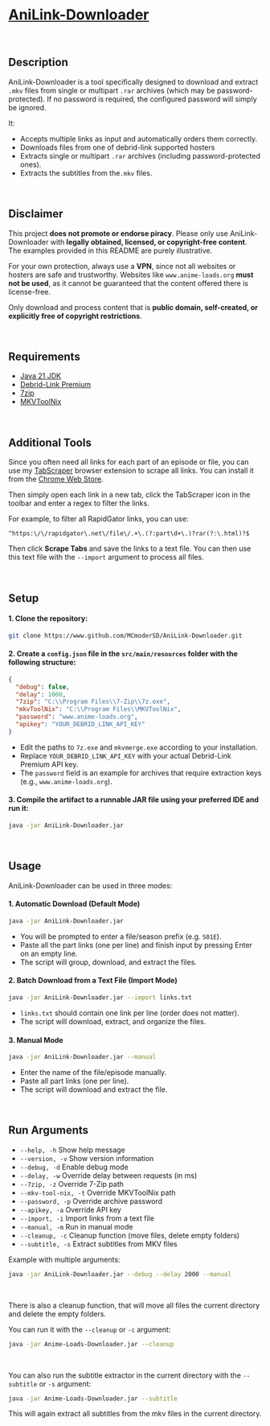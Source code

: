 # [AniLink-Downloader](https://www.GitHub.com/MCmoderSD/AniLink-Downloader/)


<br>


## Description
AniLink-Downloader is a tool specifically designed to download and extract `.mkv` files from single or multipart `.rar` archives (which may be password-protected). 
If no password is required, the configured password will simply be ignored.

It:
- Accepts multiple links as input and automatically orders them correctly.
- Downloads files from one of debrid-link supported hosters
- Extracts single or multipart `.rar` archives (including password-protected ones).
- Extracts the subtitles from the`.mkv` files.


<br>


## Disclaimer
This project **does not promote or endorse piracy**. 
Please only use AniLink-Downloader with **legally obtained, licensed, or copyright-free content**. 
The examples provided in this README are purely illustrative.

For your own protection, always use a **VPN**, since not all websites or hosters are safe and trustworthy. 
Websites like `www.anime-loads.org` **must not be used**, as it cannot be guaranteed that the content offered there is license-free.

Only download and process content that is **public domain, self-created, or explicitly free of copyright restrictions**.


<br>


## Requirements
- [Java 21 JDK](https://www.oracle.com/de/java/technologies/downloads/#java21)
- [Debrid-Link Premium](https://debrid-link.com/premium)
- [7zip](https://www.7-zip.org/)
- [MKVToolNix](https://mkvtoolnix.org/)


<br>


## Additional Tools
Since you often need all links for each part of an episode or file, you can use my [TabScraper](https://github.com/MCmoderSD/tabscraper?tab=readme-ov-file) browser extension to scrape all links. 
You can install it from the [Chrome Web Store](https://chromewebstore.google.com/detail/tab-scraper/ahdhhonppgdiglmppkcjckijelfdalho).

Then simply open each link in a new tab, click the TabScraper icon in the toolbar and enter a regex to filter the links.

For example, to filter all RapidGator links, you can use:
```regexp
^https:\/\/rapidgator\.net\/file\/.+\.(?:part\d+\.)?rar(?:\.html)?$
```
Then click **Scrape Tabs** and save the links to a text file. 
You can then use this text file with the `--import` argument to process all files.


<br>


## Setup

#### 1. Clone the repository:
```bash
git clone https://www.github.com/MCmoderSD/AniLink-Downloader.git
```

#### 2. Create a `config.json` file in the `src/main/resources` folder with the following structure:
```json
{
  "debug": false,
  "delay": 1000,
  "7zip": "C:\\Program Files\\7-Zip\\7z.exe",
  "mkvToolNix": "C:\\Program Files\\MKVToolNix",
  "password": "www.anime-loads.org",
  "apikey": "YOUR_DEBRID_LINK_API_KEY"
}
```
- Edit the paths to `7z.exe` and `mkvmerge.exe` according to your installation.
- Replace `YOUR_DEBRID_LINK_API_KEY` with your actual Debrid-Link Premium API key.
- The `password` field is an example for archives that require extraction keys (e.g., `www.anime-loads.org`).

#### 3. Compile the artifact to a runnable JAR file using your preferred IDE and run it:
```bash
java -jar AniLink-Downloader.jar
```


<br>


## Usage
AniLink-Downloader can be used in three modes:

#### 1. Automatic Download (Default Mode)
```bash
java -jar AniLink-Downloader.jar
```
- You will be prompted to enter a file/season prefix (e.g. `S01E`).
- Paste all the part links (one per line) and finish input by pressing Enter on an empty line.
- The script will group, download, and extract the files.

#### 2. Batch Download from a Text File (Import Mode)
```bash
java -jar AniLink-Downloader.jar --import links.txt
```
- `links.txt` should contain one link per line (order does not matter).
- The script will download, extract, and organize the files.

#### 3. Manual Mode
```bash
java -jar AniLink-Downloader.jar --manual
```
- Enter the name of the file/episode manually.
- Paste all part links (one per line).
- The script will download and extract the file.


<br>


## Run Arguments
- `--help, -h`                 Show help message
- `--version, -v`              Show version information
- `--debug, -d`                Enable debug mode
- `--delay, -w`                Override delay between requests (in ms)
- `--7zip, -z`                 Override 7-Zip path
- `--mkv-tool-nix, -t`         Override MKVToolNix path
- `--password, -p`             Override archive password
- `--apikey, -a`               Override API key
- `--import, -i`               Import links from a text file
- `--manual, -m`               Run in manual mode
- `--cleanup, -c`              Cleanup function (move files, delete empty folders)
- `--subtitle, -s`             Extract subtitles from MKV files

Example with multiple arguments:
```bash
java -jar AniLink-Downloader.jar --debug --delay 2000 --manual
```

<br>

There is also a cleanup function, that will move all files the current directory and delete the empty folders.

You can run it with the `--cleanup` or `-c` argument:
```bash
java -jar Anime-Loads-Downloader.jar --cleanup
```

<br>

You can also run the subtitle extractor in the current directory with the `--subtitle` or `-s` argument:
```bash
java -jar Anime-Loads-Downloader.jar --subtitle
```
This will again extract all subtitles from the mkv files in the current directory.